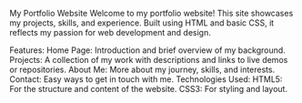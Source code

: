 

My Portfolio Website
Welcome to my portfolio website! This site showcases my projects, skills, and experience. Built using HTML and basic CSS, it reflects my passion for web development and design.

Features:
Home Page: Introduction and brief overview of my background.
Projects: A collection of my work with descriptions and links to live demos or repositories.
About Me: More about my journey, skills, and interests.
Contact: Easy ways to get in touch with me.
Technologies Used:
HTML5: For the structure and content of the website.
CSS3: For styling and layout.
